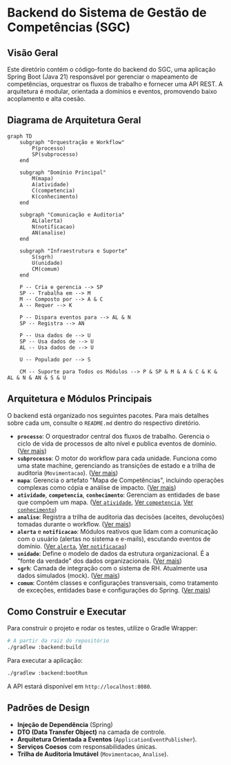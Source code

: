 # Backend do Sistema de Gestão de Competências (SGC)

## Visão Geral
Este diretório contém o código-fonte do backend do SGC, uma aplicação Spring Boot (Java 21) responsável por gerenciar o mapeamento de competências, orquestrar os fluxos de trabalho e fornecer uma API REST. A arquitetura é modular, orientada a domínios e eventos, promovendo baixo acoplamento e alta coesão.

## Diagrama de Arquitetura Geral
```mermaid
graph TD
    subgraph "Orquestração e Workflow"
        P(processo)
        SP(subprocesso)
    end

    subgraph "Domínio Principal"
        M(mapa)
        A(atividade)
        C(competencia)
        K(conhecimento)
    end

    subgraph "Comunicação e Auditoria"
        AL(alerta)
        N(notificacao)
        AN(analise)
    end

    subgraph "Infraestrutura e Suporte"
        S(sgrh)
        U(unidade)
        CM(comum)
    end

    P -- Cria e gerencia --> SP
    SP -- Trabalha em --> M
    M -- Composto por --> A & C
    A -- Requer --> K

    P -- Dispara eventos para --> AL & N
    SP -- Registra --> AN

    P -- Usa dados de --> U
    SP -- Usa dados de --> U
    AL -- Usa dados de --> U

    U -- Populado por --> S

    CM -- Suporte para Todos os Módulos --> P & SP & M & A & C & K & AL & N & AN & S & U
```

## Arquitetura e Módulos Principais
O backend está organizado nos seguintes pacotes. Para mais detalhes sobre cada um, consulte o `README.md` dentro do respectivo diretório.

- **`processo`**: O orquestrador central dos fluxos de trabalho. Gerencia o ciclo de vida de processos de alto nível e publica eventos de domínio. ([Ver mais](./src/main/java/sgc/processo/README.md))
- **`subprocesso`**: O motor do workflow para cada unidade. Funciona como uma state machine, gerenciando as transições de estado e a trilha de auditoria (`Movimentacao`). ([Ver mais](./src/main/java/sgc/subprocesso/README.md))
- **`mapa`**: Gerencia o artefato "Mapa de Competências", incluindo operações complexas como cópia e análise de impacto. ([Ver mais](./src/main/java/sgc/mapa/README.md))
- **`atividade`**, **`competencia`**, **`conhecimento`**: Gerenciam as entidades de base que compõem um mapa. ([Ver `atividade`](./src/main/java/sgc/atividade/README.md), [Ver `competencia`](./src/main/java/sgc/competencia/README.md), [Ver `conhecimento`](./src/main/java/sgc/conhecimento/README.md))
- **`analise`**: Registra a trilha de auditoria das decisões (aceites, devoluções) tomadas durante o workflow. ([Ver mais](./src/main/java/sgc/analise/README.md))
- **`alerta`** e **`notificacao`**: Módulos reativos que lidam com a comunicação com o usuário (alertas no sistema e e-mails), escutando eventos de domínio. ([Ver `alerta`](./src/main/java/sgc/alerta/README.md), [Ver `notificacao`](./src/main/java/sgc/notificacao/README.md))
- **`unidade`**: Define o modelo de dados da estrutura organizacional. É a "fonte da verdade" dos dados organizacionais. ([Ver mais](./src/main/java/sgc/unidade/README.md))
- **`sgrh`**: Camada de integração com o sistema de RH. Atualmente usa dados simulados (mock). ([Ver mais](./src/main/java/sgc/sgrh/README.md))
- **`comum`**: Contém classes e configurações transversais, como tratamento de exceções, entidades base e configurações do Spring. ([Ver mais](./src/main/java/sgc/comum/README.md))

## Como Construir e Executar
Para construir o projeto e rodar os testes, utilize o Gradle Wrapper:
```bash
# A partir da raiz do repositório
./gradlew :backend:build
```

Para executar a aplicação:
```bash
./gradlew :backend:bootRun
```
A API estará disponível em `http://localhost:8080`.

## Padrões de Design
- **Injeção de Dependência** (Spring)
- **DTO (Data Transfer Object)** na camada de controle.
- **Arquitetura Orientada a Eventos** (`ApplicationEventPublisher`).
- **Serviços Coesos** com responsabilidades únicas.
- **Trilha de Auditoria Imutável** (`Movimentacao`, `Analise`).